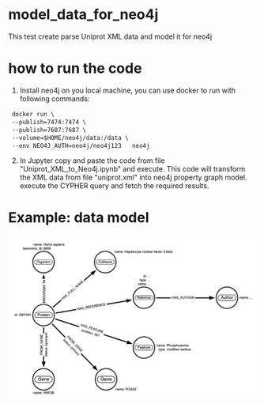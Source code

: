 # model_data_for_neo4j
This test create parse Uniprot XML data and model it for neo4j

# how to run the code
1) Install neo4j on you local machine, you can use docker to run with following commands:
 ```
  docker run \
  --publish=7474:7474 \
  --publish=7687:7687 \
  --volume=$HOME/neo4j/data:/data \
  --env NEO4J_AUTH=neo4j/neo4j123   neo4j
 ```
2) In Jupyter copy and paste the code from file "Uniprot_XML_to_Neo4j.ipynb" and execute. This code will transform the XML data from file "uniprot.xml"  into neo4j property graph model. execute the CYPHER query and fetch the required results.


# Example: data model
![Alt text](https://github.com/qaimeh/model_data_for_neo4j/blob/main/example_data_model.png "Optional title")

